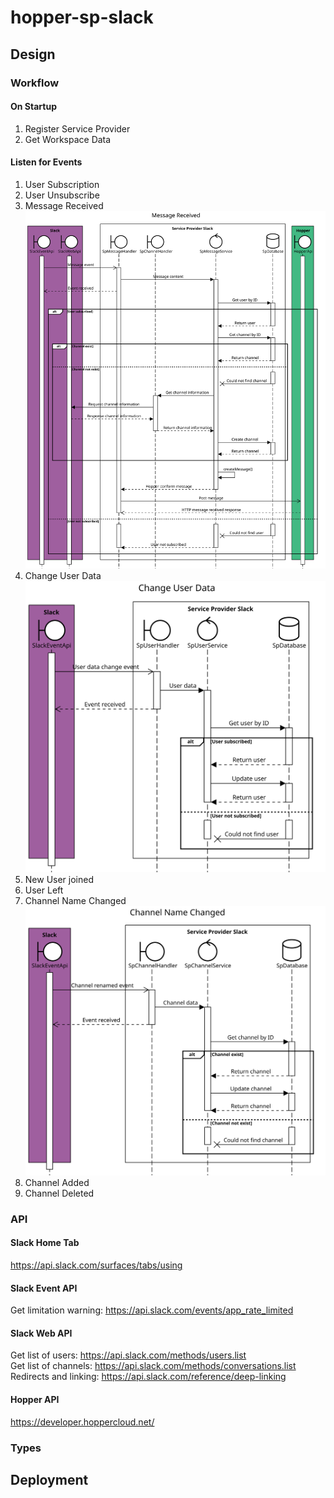 # hopper-sp-slack
## Design
### Workflow
#### On Startup
1. Register Service Provider
2. Get Workspace Data
#### Listen for Events
1. User Subscription
2. User Unsubscribe
3. Message Received  
![alt text](https://raw.githubusercontent.com/hopperteam/hopper-sp-slack/master/MessageReceived.svg "Message Received")
4. Change User Data
![alt text](https://raw.githubusercontent.com/hopperteam/hopper-sp-slack/master/ChangeUserData.svg "Change User Data")
5. New User joined
6. User Left
7. Channel Name Changed  
![alt text](https://github.com/hopperteam/hopper-sp-slack/blob/master/ChannelNameChanged.svg "Channel Name Changed")
8. Channel Added
9. Channel Deleted

### API
#### Slack Home Tab
https://api.slack.com/surfaces/tabs/using
#### Slack Event API
Get limitation warning: https://api.slack.com/events/app_rate_limited
#### Slack Web API  
Get list of users: https://api.slack.com/methods/users.list  
Get list of channels: https://api.slack.com/methods/conversations.list  
Redirects and linking: https://api.slack.com/reference/deep-linking  
#### Hopper API  
https://developer.hoppercloud.net/

### Types

## Deployment

